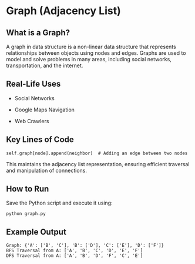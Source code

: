 
# Graph (Adjacency List)

## What is a Graph?

A graph in data structure is a non-linear data structure that represents relationships between objects using nodes and edges. Graphs are used to model and solve problems in many areas, including social networks, transportation, and the internet. 

## Real-Life Uses
* Social Networks

* Google Maps Navigation

* Web Crawlers

## Key Lines of Code
```
self.graph[node].append(neighbor)  # Adding an edge between two nodes
```
This maintains the adjacency list representation, ensuring efficient traversal and manipulation of connections.

## How to Run
Save the Python script and execute it using:
```
python graph.py
```

## Example Output
```
Graph: {'A': ['B', 'C'], 'B': ['D'], 'C': ['E'], 'D': ['F']}
BFS Traversal from A: ['A', 'B', 'C', 'D', 'E', 'F']
DFS Traversal from A: ['A', 'B', 'D', 'F', 'C', 'E']
```